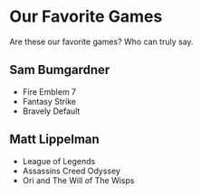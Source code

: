 # Our Favorite Games
Are these our favorite games? Who can truly say.

## Sam Bumgardner
 * Fire Emblem 7
 * Fantasy Strike
 * Bravely Default

## Matt Lippelman
 * League of Legends
 * Assassins Creed Odyssey
 * Ori and The Will of The Wisps
